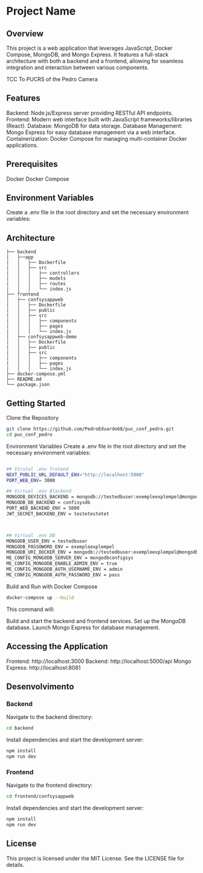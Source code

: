 

# Project Name

## Overview
This project is a web application that leverages JavaScript, Docker Compose, MongoDB, and Mongo Express. It features a full-stack architecture with both a backend and a frontend, allowing for seamless integration and interaction between various components.

TCC To PUCRS of the Pedro Camera

## Features

Backend: Node.js/Express server providing RESTful API endpoints.
Frontend: Modern web interface built with JavaScript frameworks/libraries (React).
Database: MongoDB for data storage.
Database Management: Mongo Express for easy database management via a web interface.
Containerization: Docker Compose for managing multi-container Docker applications.


## Prerequisites
Docker
Docker Compose

## Environment Variables
Create a .env file in the root directory and set the necessary environment variables:



## Architecture

```plaintext
├── backend
|   ├──app
|   │   ├── Dockerfile
|   │   ├── src
|   │   │   ├── controllers
|   │   │   ├── models
|   │   │   ├── routes
|   │   │   └── index.js
├── frontend
│   ├── confsysappweb
|   │   ├── Dockerfile
|   │   ├── public
|   │   ├── src
|   │   │   ├── components
|   │   │   ├── pages
|   │   │   └── index.js
│   ├── confsysappweb-demo
|   │   ├── Dockerfile
|   │   ├── public
|   │   ├── src
|   │   │   ├── components
|   │   │   ├── pages
|   │   │   └── index.js
├── docker-compose.yml
├── README.md
└── package.json
```

## Getting Started

Clone the Repository

```bash
git clone https://github.com/PedroEduardo68/puc_conf_pedro.git
cd puc_conf_pedro
```

Environment Variables
Create a .env file in the root directory and set the necessary environment variables:

```bash

## Virutal .env frotend
NEXT_PUBLIC_URL_DEFAULT_ENV="http://localhost:5000"
PORT_WEB_ENV= 3000

## Virtual .env Blackend
MONGODB_DEVICES_BACKEND = mongodb://testedbuser:exempleexplempel@mongodbconfigsys:27017/
MONGODB_DB_BACKEND = confisysdb
PORT_WEB_BACKEND_ENV = 5000
JWT_SECRET_BACKEND_ENV = testetestetet



## Virtual .env DB
MONGODB_USER_ENV = testedbuser
MONGODB_PASSOWORD_ENV = exempleexplempel
MONGODB_URI_DOCKER_ENV = mongodb://testedbuser:exempleexplempel@mongodbconfigsys:27017/
ME_CONFIG_MONGODB_SERVER_ENV = mongodbconfigsys
ME_CONFIG_MONGODB_ENABLE_ADMIN_ENV = true
ME_CONFIG_MONGODB_AUTH_USERNAME_ENV = admin
ME_CONFIG_MONGODB_AUTH_PASSWORD_ENV = pass
```

Build and Run with Docker Compose


```bash
docker-compose up --build
```

This command will:

Build and start the backend and frontend services.
Set up the MongoDB database.
Launch Mongo Express for database management.


## Accessing the Application

Frontend: http://localhost:3000
Backend: http://localhost:5000/api
Mongo Express: http://localhost:8081


## Desenvolvimento


###  Backend

Navigate to the backend directory:

```bash
cd backend
```

Install dependencies and start the development server:

```bash
npm install
npm run dev
```

### Frontend

Navigate to the frontend directory:

```bash
cd frontend/confsysappweb
```


Install dependencies and start the development server:

```bash
npm install
npm run dev
```



## License
This project is licensed under the MIT License. See the LICENSE file for details.